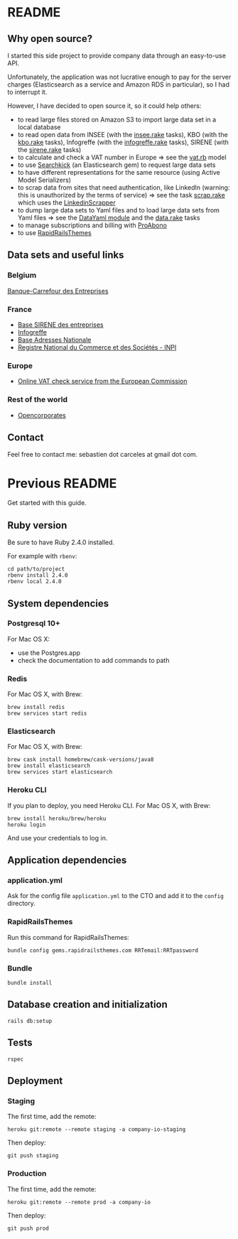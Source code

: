 # README

## Why open source?

I started this side project to provide company data through an easy-to-use API.

Unfortunately, the application was not lucrative enough to pay for the server charges (Elasticsearch as a service and Amazon RDS in particular), so I had to interrupt it.

However, I have decided to open source it, so it could help others:

* to read large files stored on Amazon S3 to import large data set in a local database
* to read open data from INSEE (with the [insee.rake](lib/tasks/insee.rake) tasks), KBO (with the [kbo.rake](lib/tasks/kbo.rake) tasks), Infogreffe (with the [infogreffe.rake](lib/tasks/infogreffe.rake) tasks), SIRENE (with the [sirene.rake](lib/tasks/sirene.rake) tasks)
* to calculate and check a VAT number in Europe => see the [vat.rb](app/models/vat.rb) model
* to use [Searchkick](https://github.com/ankane/searchkick) (an Elasticsearch gem) to request large data sets
* to have different representations for the same resource (using Active Model Serializers)
* to scrap data from sites that need authentication, like LinkedIn (warning: this is unauthorized by the terms of service) => see the task [scrap.rake](lib/tasks/scrap.rake) which uses the [LinkedinScrapper](app/business/linkedin_scrapper.rb)
* to dump large data sets to Yaml files and to load large data sets from Yaml files => see the [DataYaml module](lib/data_yaml.rb) and the [data.rake](lib/tasks/data.rake) tasks
* to manage subscriptions and billing with [ProAbono](http://proabono.com/)
* to use [RapidRailsThemes](https://rapidrailsthemes.com/)

## Data sets and useful links

### Belgium

[Banque-Carrefour des Entreprises](https://economie.fgov.be/fr/themes/entreprises/banque-carrefour-des/services-pour-tous/banque-carrefour-des-2)

### France

* [Base SIRENE des entreprises](https://www.data.gouv.fr/fr/datasets/base-sirene-des-entreprises-et-de-leurs-etablissements-siren-siret/)
* [Infogreffe](https://opendata-infogreffe.com/explore/?sort=modified)
* [Base Adresses Nationale](https://adresse.data.gouv.fr/)
* [Registre National du Commerce et des Sociétés - INPI](https://www.inpi.fr/fr/licence-registre-national-du-commerce-et-des-societes-rncs)

### Europe

* [Online VAT check service from the European Commission](http://ec.europa.eu/taxation_customs/vies/vieshome.do?selectedLanguage=fr)

### Rest of the world

* [Opencorporates](https://opencorporates.com/)

## Contact

Feel free to contact me: sebastien dot carceles at gmail dot com.

# Previous README

Get started with this guide.

## Ruby version

Be sure to have Ruby 2.4.0 installed.

For example with `rbenv`:

```
cd path/to/project
rbenv install 2.4.0
rbenv local 2.4.0
```

## System dependencies

### Postgresql 10+

For Mac OS X:
* use the Postgres.app
* check the documentation to add commands to path

### Redis

For Mac OS X, with Brew:

```
brew install redis
brew services start redis
```

### Elasticsearch

For Mac OS X, with Brew:

```
brew cask install homebrew/cask-versions/java8
brew install elasticsearch
brew services start elasticsearch
```

### Heroku CLI

If you plan to deploy, you need Heroku CLI. For Mac OS X, with Brew:

```
brew install heroku/brew/heroku
heroku login
```

And use your credentials to log in.

## Application dependencies

### application.yml

Ask for the config file `application.yml` to the CTO and add it to the `config` directory.

### RapidRailsThemes

Run this command for RapidRailsThemes:

```
bundle config gems.rapidrailsthemes.com RRTemail:RRTpassword
```

### Bundle

```
bundle install
```

## Database creation and initialization

```
rails db:setup
```

## Tests

```
rspec
```

## Deployment

### Staging

The first time, add the remote:

```
heroku git:remote --remote staging -a company-io-staging
```

Then deploy:

```
git push staging
```

### Production

The first time, add the remote:

```
heroku git:remote --remote prod -a company-io
```

Then deploy:

```
git push prod
```
